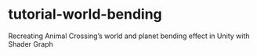 # tutorial-world-bending
Recreating Animal Crossing’s world and planet bending effect in Unity with Shader Graph
